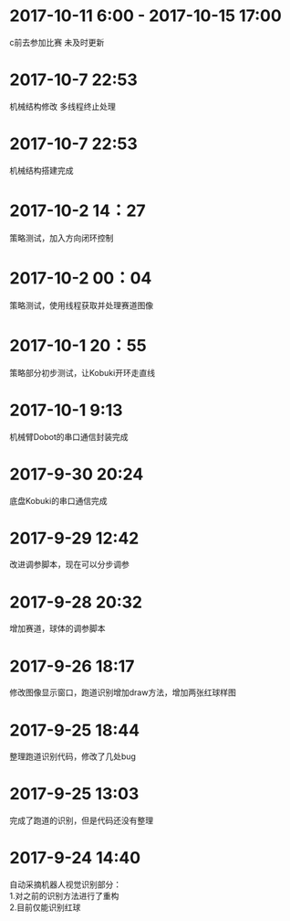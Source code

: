 <html>
<body>
<h1>2017-10-11 6:00 - 2017-10-15 17:00</h1>
<p>c前去参加比赛 未及时更新</p>
<h1>2017-10-7 22:53</h1>
<p>机械结构修改 多线程终止处理</p>
<h1>2017-10-7 22:53</h1>
<p>机械结构搭建完成</p>
<h1>2017-10-2 14：27</h1>
<p>策略测试，加入方向闭环控制</p>
<h1>2017-10-2 00：04</h1>
<p>策略测试，使用线程获取并处理赛道图像</p>
<h1>2017-10-1 20：55</h1>
<p>策略部分初步测试，让Kobuki开环走直线</p>
<h1>2017-10-1 9:13</h1>
<p>机械臂Dobot的串口通信封装完成</p>
<h1>2017-9-30 20:24</h1>
<p>底盘Kobuki的串口通信完成</p>
<h1>2017-9-29 12:42</h1>
<p>改进调参脚本，现在可以分步调参</p>
<h1>2017-9-28 20:32</h1>
<p>增加赛道，球体的调参脚本</p>
<h1>2017-9-26 18:17</h1>
<p>修改图像显示窗口，跑道识别增加draw方法，增加两张红球样图</p>
<h1>2017-9-25 18:44</h1>
<p>整理跑道识别代码，修改了几处bug</p>
<h1>2017-9-25 13:03</h1>
<p>完成了跑道的识别，但是代码还没有整理</p>
<h1>2017-9-24 14:40</h1>
<p>
自动采摘机器人视觉识别部分：<br />
1.对之前的识别方法进行了重构<br />
2.目前仅能识别红球<br />
</p>
</body>
</html>